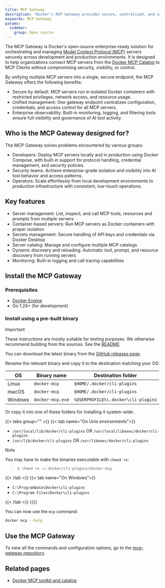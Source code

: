```yaml
---
title: MCP Gateway
description: "Docker's MCP Gateway provides secure, centralized, and scalable orchestration of AI tools through containerized MCP servers—empowering developers, operators, and security teams."
keywords: MCP Gateway
params:
  sidebar:
    group: Open source
---
```


The MCP Gateway is Docker's open-source enterprise-ready solution for orchestrating and
managing [Model Context Protocol (MCP)](https://spec.modelcontextprotocol.io/) servers
securely across development and production environments.
It is designed to help organizations connect MCP servers from the [Docker MCP Catalog](https://hub.docker.com/mcp) to MCP Clients without compromising security, visibility, or control.

By unifying multiple MCP servers into a single, secure endpoint, the MCP Gateway offers
the following benefits:

- Secure by default: MCP servers run in isolated Docker containers with restricted
  privileges, network access, and resource usage.
- Unified management: One gateway endpoint centralizes configuration, credentials,
  and access control for all MCP servers.
- Enterprise observability: Built-in monitoring, logging, and filtering tools ensure
  full visibility and governance of AI tool activity.

## Who is the MCP Gateway designed for?

The MCP Gateway solves problems encountered by various groups:

- Developers: Deploy MCP servers locally and in production using Docker Compose,
  with built-in support for protocol handling, credential management, and security policies.
- Security teams: Achieve enterprise-grade isolation and visibility into AI tool
  behavior and access patterns.
- Operators: Scale effortlessly from local development environments to production
  infrastructure with consistent, low-touch operations.

## Key features

- Server management: List, inspect, and call MCP tools, resources and prompts from multiple servers
- Container-based servers: Run MCP servers as Docker containers with proper isolation
- Secrets management: Secure handling of API keys and credentials via Docker Desktop
- Server catalog: Manage and configure multiple MCP catalogs
- Dynamic discovery and reloading: Automatic tool, prompt, and resource discovery from running servers
- Monitoring: Built-in logging and call tracing capabilities

## Install the MCP Gateway

### Prerequisites

- [Docker Engine](/manuals/engine/_index.md)
- Go 1.24+ (for development)

### Install using a pre-built binary

> [!IMPORTANT]
> These instructions are mostly suitable for testing purposes.
> We otherwise recommend building from the sources. See the [README](https://github.com/docker/mcp-gateway?tab=readme-ov-file#installation).

You can download the latest binary from the [GitHub releases page](https://github.com/docker/mcp-gateway/releases/latest).

Rename the relevant binary and copy it to the destination matching your OS:

| OS      | Binary name         | Destination folder                  |
|---------|---------------------|-------------------------------------|
| Linux   | `docker-mcp`     | `$HOME/.docker/cli-plugins`         |
| macOS   | `docker-mcp`     | `$HOME/.docker/cli-plugins`         |
| Windows | `docker-mcp.exe` | `%USERPROFILE%\.docker\cli-plugins` |

Or copy it into one of these folders for installing it system-wide:


{{< tabs group="" >}}
{{< tab name="On Unix environments">}}


* `/usr/local/lib/docker/cli-plugins` OR `/usr/local/libexec/docker/cli-plugins`
* `/usr/lib/docker/cli-plugins` OR `/usr/libexec/docker/cli-plugins`

> [!NOTE]
> You may have to make the binaries executable with `chmod +x`:

> ```bash
> $ chmod +x ~/.docker/cli-plugins/docker-mcp
> ```

{{< /tab >}}
{{< tab name="On Windows">}}

* `C:\ProgramData\Docker\cli-plugins`
* `C:\Program Files\Docker\cli-plugins`

{{< /tab >}}
{{</tabs >}}

You can now use the `mcp` command:

```bash
docker mcp --help
```

## Use the MCP Gateway

To view all the commands and configuration options, go to the [mcp-gateway repository](https://github.com/docker/mcp-gateway).

## Related pages

- [Docker MCP toolkit and catalog](/manuals/ai/mcp-catalog-and-toolkit/_index.md)
